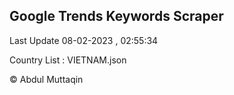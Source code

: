 

## Google Trends Keywords Scraper 
 
Last Update 08-02-2023 , 02:55:34

Country List :
VIETNAM.json



© Abdul Muttaqin 
